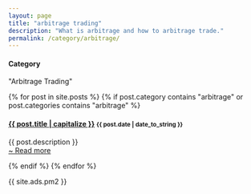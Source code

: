 ```yaml
---
layout: page
title: "arbitrage trading"
description: "What is arbitrage and how to arbitrage trade."
permalink: /category/arbitrage/
---
```


<h4 class="exa">Category</h4>

<span id="note">"Arbitrage Trading"</span>

{% for post in site.posts %}
  {% if post.category contains "arbitrage" or post.categories contains "arbitrage" %}
  <h4 class="post">
  <strong>
  <a href="{{ site.url }}{{ site.baseurl }}{{ post.url }}">{{ post.title | capitalize }}</a>
  </strong>
  <small>{{ post.date | date_to_string }}</small>
  </h4>
  <p>
  {{ post.description }} <br><a href="{{ site.url }}{{ site.baseurl }}{{ post.url }}"> ~ Read more</a>
  </p>
  {% endif %}
{% endfor %}


{{ site.ads.pm2 }}
